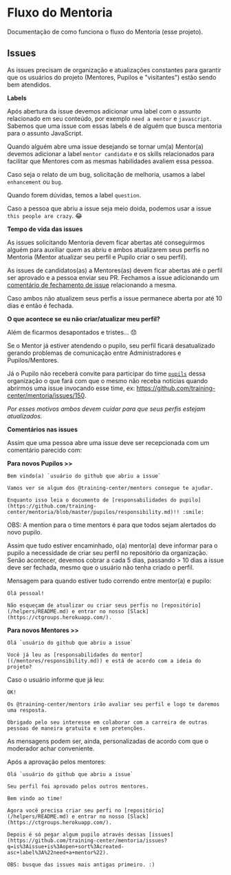 # Fluxo do Mentoria

Documentação de como funciona o fluxo do Mentoria (esse projeto).

## Issues

As issues precisam de organização e atualizações constantes para garantir que os usuários do projeto (Mentores, Pupilos e "visitantes") estão sendo bem atendidos.

**Labels**

Após abertura da issue devemos adicionar uma label com o assunto relacionado em seu conteúdo, por exemplo `need a mentor` e `javascript`. Sabemos que uma issue com essas labels é de alguém que busca mentoria para o assunto JavaScript.

Quando alguém abre uma issue desejando se tornar um(a) Mentor(a) devemos adicionar a label `mentor candidate` e os skills relacionados para facilitar que Mentores com as mesmas habilidades avaliem essa pessoa.

Caso seja o relato de um bug, solicitação de melhoria, usamos a label `enhancement` ou `bug`.

Quando forem dúvidas, temos a label `question`.

Caso a pessoa que abriu a issue seja meio doida, podemos usar a issue `this people are crazy`. :joy:

**Tempo de vida das issues**

As issues solicitando Mentoria devem ficar abertas até conseguirmos alguém para auxiliar quem as abriu e ambos atualizarem seus perfis no Mentoria (Mentor atualizar seu perfil e Pupilo criar o seu perfil).

As issues de candidatos(as) a Mentores(as) devem ficar abertas até o perfil ser aprovado e a pessoa enviar seu PR. Fechamos a issue adicionando um [comentário de fechamento de issue](https://help.github.com/articles/closing-issues-via-commit-messages/) relacionando a mesma.

Caso ambos não atualizem seus perfis a issue permanece aberta por até 10 dias e então é fechada.

**O que acontece se eu não criar/atualizar meu perfil?**

Além de ficarmos desapontados e tristes... :disappointed:

Se o Mentor já estiver atendendo o pupilo, seu perfil ficará desatualizado gerando problemas de comunicação entre Administradores e Pupilos/Mentores.

Já o Pupilo não receberá convite para participar do time [`pupils`](https://github.com/orgs/training-center/people) dessa organização o que fará com que o mesmo não receba notícias quando abrirmos uma issue invocando esse time, ex: https://github.com/training-center/mentoria/issues/150.

*Por esses motivos ambos devem cuidar para que seus perfis estejam atualizados.*

**Comentários nas issues**

Assim que uma pessoa abre uma issue deve ser recepcionada com um comentário parecido com:

**Para novos Pupilos >>**

```
Bem vindo(a) `usuário do github que abriu a issue`

Vamos ver se algum dos @training-center/mentors consegue te ajudar.

Enquanto isso leia o documento de [responsabilidades do pupilo](https://github.com/training-center/mentoria/blob/master/pupilos/responsibility.md)!! :smile:
```

OBS: A mention para o time mentors é para que todos sejam alertados do novo pupilo.

Assim que tudo estiver encaminhado, o(a) mentor(a) deve informar para o pupilo a necessidade de criar seu perfil no repositório da organização. Senão acontecer, devemos cobrar a cada 5 dias, passando > 10 dias a issue deve ser fechada, mesmo que o usuário não tenha criado o perfil.

Mensagem para quando estiver tudo correndo entre mentor(a) e pupilo:

```
Olá pessoal!

Não esqueçam de atualizar ou criar seus perfis no [repositório](/helpers/README.md) e entrar no nosso [Slack](https://ctgroups.herokuapp.com/).
```

**Para novos Mentores >>**

```
Olá `usuário do github que abriu a issue`

Você já leu as [responsabilidades do mentor]((/mentores/responsibility.md)) e está de acordo com a ideia do projeto?
```

Caso o usuário informe que já leu:

```
OK!

Os @training-center/mentors irão avaliar seu perfil e logo te daremos uma resposta.

Obrigado pelo seu interesse em colaborar com a carreira de outras pessoas de maneira gratuita e sem pretenções.
```

As mensagens podem ser, ainda, personalizadas de acordo com que o moderador achar conveniente.

Após a aprovação pelos mentores:


```
Olá `usuário do github que abriu a issue`

Seu perfil foi aprovado pelos outros mentores.

Bem vindo ao time!

Agora você precisa criar seu perfi no [repositório](/helpers/README.md) e entrar no nosso [Slack](https://ctgroups.herokuapp.com/).

Depois é só pegar algum pupilo através dessas [issues](https://github.com/training-center/mentoria/issues?q=is%3Aissue+is%3Aopen+sort%3Acreated-asc+label%3A%22need+a+mentor%22).

OBS: busque das issues mais antigas primeiro. :)
```
